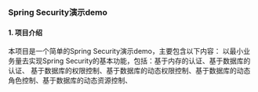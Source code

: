 ### Spring Security演示demo

#### 1. 项目介绍

本项目是一个简单的Spring Security演示demo，主要包含以下内容：
以最小业务量去实现Spring Security的基本功能，包括：基于内存的认证、基于数据库的认证、
基于数据库的权限控制、基于数据库的动态权限控制、基于数据库的动态角色控制、基于数据库的动态资源控制、

